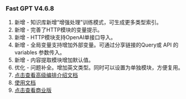 ### Fast GPT V4.6.8

1. 新增 - 知识库新增“增强处理”训练模式，可生成更多类型索引。
2. 新增 - 完善了HTTP模块的变量提示。
3. 新增 - HTTP模块支持OpenAI单接口导入。
4. 新增 - 全局变量支持增加外部变量。可通过分享链接的Query或 API 的 variables 参数传入。
5. 新增 - 内容提取模块增加默认值。
6. 优化 - 问题补全。增加英文类型。同时可以设置为单独模块，方便复用。
7. [点击查看高级编排介绍文档](https://doc.fastgpt.in/docs/workflow/intro)
8. [使用文档](https://doc.fastgpt.in/docs/intro/)
9. [点击查看商业版](https://doc.fastgpt.in/docs/commercial/)